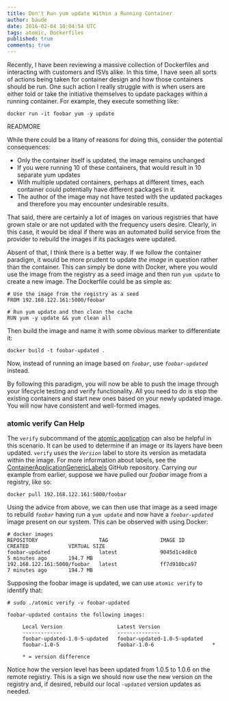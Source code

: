 ```yaml
---
title: Don't Run yum update Within a Running Container
author: baude
date: 2016-02-04 10:04:54 UTC
tags: atomic, Dockerfiles
published: true
comments: true
---
```

Recently, I have been reviewing a massive collection of Dockerfiles and interacting with customers
and ISVs alike. In this time, I have seen all sorts of actions being taken for container design and how
those containers should be run. One such action I really struggle with is when users are either told
or take the initiative themselves to update packages within a running container. For example, they execute something like:

```
docker run -it foobar yum -y update
```
READMORE

While there could be a litany of reasons for doing this, consider the potential consequences:

* Only the container itself is updated, the image remains unchanged
* If you were running 10 of these containers, that would result in 10 separate yum updates
* With multiple updated containers, perhaps at different times, each container could potentially have different packages in it.
* The author of the image may not have tested with the updated packages and therefore you may encounter undesirable results.

That said, there are certainly a lot of images on various registries that have grown stale or are not updated with the frequency users desire.  Clearly, in this case, it would be ideal if there was an automated build service from the provider to rebuild the images if its packages were updated.

Absent of that, I think there is a better way.  If we follow the container paradigm, it would be more prudent to update *the image* in question rather than the container.  This can simply be done with Docker, where you would use the image from the registry as a seed image and then run `yum update` to create a new image.  The Dockerfile could be as simple as:

```
# Use the image from the registry as a seed
FROM 192.168.122.161:5000/foobar

# Run yum update and then clean the cache
RUN yum -y update && yum clean all
```

Then build the image and name it with some obvious marker to differentiate it:

```
docker build -t foobar-updated .
```

Now, instead of running an image based on *`foobar`*, use *`foobar-updated`* instead.

By following this paradigm, you will now be able to push the image through your lifecycle testing and verify functionality. All you need to do is stop the existing containers and start new ones based on your newly updated image. You will now have consistent and well-formed images.

### atomic verify Can Help

The `verify` subcommand of the [atomic application](https://github.com/projectatomic/atomic) can also be helpful in this scenario. It can be used to determine if an image or its layers have been updated. `verify` uses the _`Version`_ label to store its version as metadata within the image. For more information about labels, see the [ContainerApplicationGenericLabels](https://github.com/projectatomic/ContainerApplicationGenericLabels) GitHub repository. Carrying our example from earlier, suppose we have pulled our *foobar* image from a registry, like so:

```
docker pull 192.168.122.161:5000/foobar
```

Using the advice from above, we can then use that image as a seed image to rebuild *`foobar`* having run a `yum update` and now have a *`foobar-updated`* image present on our system.  This can be observed with using Docker:

```
# docker images
REPOSITORY                    TAG                 IMAGE ID            CREATED             VIRTUAL SIZE
foobar-updated                latest              9045d1c4d8c0        5 minutes ago       194.7 MB
192.168.122.161:5000/foobar   latest              ff7d910bca97        7 minutes ago       194.7 MB
```

Supposing the foobar image is updated, we can use `atomic verify` to identify that:

```
# sudo ./atomic verify -v foobar-updated

foobar-updated contains the following images:

     Local Version                  Latest Version
     -------------                  --------------
     foobar-updated-1.0-5-updated   foobar-updated-1.0-5-updated
     foobar-1.0-5                   foobar-1.0-6                   *

     * = version difference
```

Notice how the version level has been updated from 1.0.5 to 1.0.6 on the remote registry. This is a sign we should now use the new version on the registry and, if desired, rebuild our local `-updated` version updates as needed.
